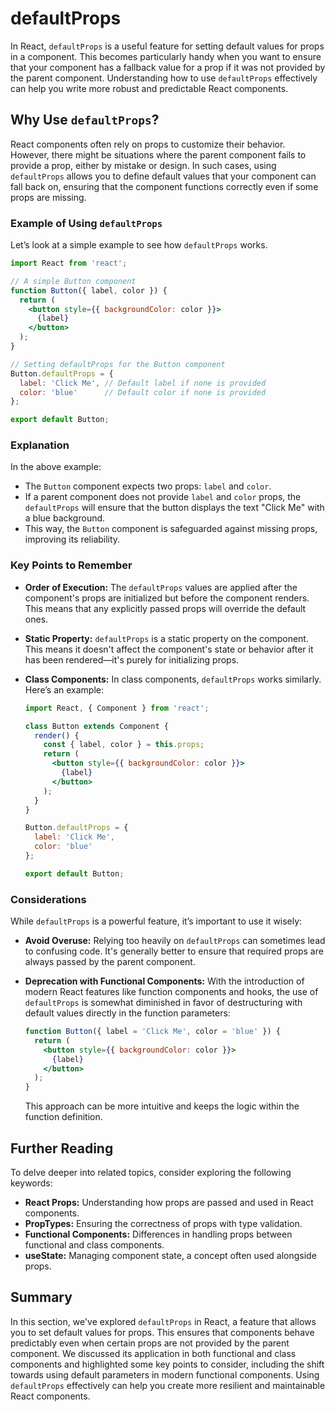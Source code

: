# defaultProps

In React, `defaultProps` is a useful feature for setting default values for props in a component. This becomes particularly handy when you want to ensure that your component has a fallback value for a prop if it was not provided by the parent component. Understanding how to use `defaultProps` effectively can help you write more robust and predictable React components.

## Why Use `defaultProps`?

React components often rely on props to customize their behavior. However, there might be situations where the parent component fails to provide a prop, either by mistake or design. In such cases, using `defaultProps` allows you to define default values that your component can fall back on, ensuring that the component functions correctly even if some props are missing.

### Example of Using `defaultProps`

Let’s look at a simple example to see how `defaultProps` works.

```jsx
import React from 'react';

// A simple Button component
function Button({ label, color }) {
  return (
    <button style={{ backgroundColor: color }}>
      {label}
    </button>
  );
}

// Setting defaultProps for the Button component
Button.defaultProps = {
  label: 'Click Me', // Default label if none is provided
  color: 'blue'      // Default color if none is provided
};

export default Button;
```

### Explanation

In the above example:

- The `Button` component expects two props: `label` and `color`.
- If a parent component does not provide `label` and `color` props, the `defaultProps` will ensure that the button displays the text "Click Me" with a blue background.
- This way, the `Button` component is safeguarded against missing props, improving its reliability.

### Key Points to Remember

- **Order of Execution:** The `defaultProps` values are applied after the component's props are initialized but before the component renders. This means that any explicitly passed props will override the default ones.
  
- **Static Property:** `defaultProps` is a static property on the component. This means it doesn't affect the component's state or behavior after it has been rendered—it's purely for initializing props.

- **Class Components:** In class components, `defaultProps` works similarly. Here’s an example:

  ```jsx
  import React, { Component } from 'react';

  class Button extends Component {
    render() {
      const { label, color } = this.props;
      return (
        <button style={{ backgroundColor: color }}>
          {label}
        </button>
      );
    }
  }

  Button.defaultProps = {
    label: 'Click Me',
    color: 'blue'
  };

  export default Button;
  ```

### Considerations

While `defaultProps` is a powerful feature, it’s important to use it wisely:

- **Avoid Overuse:** Relying too heavily on `defaultProps` can sometimes lead to confusing code. It's generally better to ensure that required props are always passed by the parent component.

- **Deprecation with Functional Components:** With the introduction of modern React features like function components and hooks, the use of `defaultProps` is somewhat diminished in favor of destructuring with default values directly in the function parameters:

  ```jsx
  function Button({ label = 'Click Me', color = 'blue' }) {
    return (
      <button style={{ backgroundColor: color }}>
        {label}
      </button>
    );
  }
  ```

  This approach can be more intuitive and keeps the logic within the function definition.

## Further Reading

To delve deeper into related topics, consider exploring the following keywords:

- **React Props:** Understanding how props are passed and used in React components.
- **PropTypes:** Ensuring the correctness of props with type validation.
- **Functional Components:** Differences in handling props between functional and class components.
- **useState:** Managing component state, a concept often used alongside props.

## Summary

In this section, we've explored `defaultProps` in React, a feature that allows you to set default values for props. This ensures that components behave predictably even when certain props are not provided by the parent component. We discussed its application in both functional and class components and highlighted some key points to consider, including the shift towards using default parameters in modern functional components. Using `defaultProps` effectively can help you create more resilient and maintainable React components.